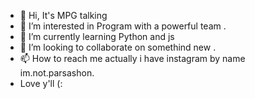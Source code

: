 - 👋 Hi, It's MPG talking
- 👀 I’m interested in Program with a powerful team .
- 🌱 I’m currently learning Python and js
- 💞️ I’m looking to collaborate on somethind new .
- 📫 How to reach me actually i have instagram by name im.not.parsashon.
-  Love y'll (:

<!---
MPGsi/MPGsi is a ✨ special ✨ repository because its `README.md` (this file) appears on your GitHub profile.
You can click the Preview link to take a look at your changes.
--->
